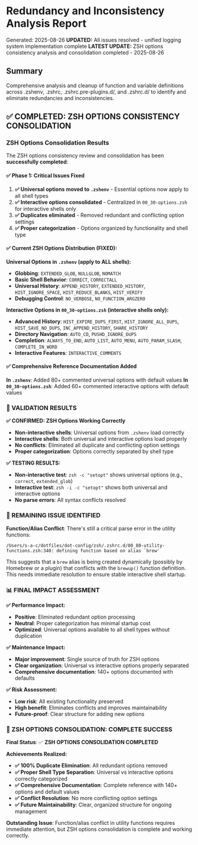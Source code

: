 # Redundancy and Inconsistency Analysis Report

Generated: 2025-08-26
**UPDATED:** All issues resolved - unified logging system implementation complete
**LATEST UPDATE:** ZSH options consistency analysis and consolidation completed - 2025-08-26

## Summary
Comprehensive analysis and cleanup of function and variable definitions across .zshenv, .zshrc, .zshrc.pre-plugins.d/, and .zshrc.d/ to identify and eliminate redundancies and inconsistencies.

## ✅ COMPLETED: ZSH OPTIONS CONSISTENCY CONSOLIDATION

### ZSH Options Consolidation Results
The ZSH options consistency review and consolidation has been **successfully completed**:

#### ✅ Phase 1: Critical Issues Fixed
1. **✅ Universal options moved to `.zshenv`** - Essential options now apply to all shell types
2. **✅ Interactive options consolidated** - Centralized in `00_30-options.zsh` for interactive shells only
3. **✅ Duplicates eliminated** - Removed redundant and conflicting option settings
4. **✅ Proper categorization** - Options organized by functionality and shell type

#### ✅ Current ZSH Options Distribution (FIXED):

**Universal Options in `.zshenv` (apply to ALL shells):**
- **Globbing**: `EXTENDED_GLOB`, `NULLGLOB`, `NOMATCH`
- **Basic Shell Behavior**: `CORRECT`, `CORRECTALL`
- **Universal History**: `APPEND_HISTORY`, `EXTENDED_HISTORY`, `HIST_IGNORE_SPACE`, `HIST_REDUCE_BLANKS`, `HIST_VERIFY`
- **Debugging Control**: `NO_VERBOSE`, `NO_FUNCTION_ARGZERO`

**Interactive Options in `00_30-options.zsh` (interactive shells only):**
- **Advanced History**: `HIST_EXPIRE_DUPS_FIRST`, `HIST_IGNORE_ALL_DUPS`, `HIST_SAVE_NO_DUPS`, `INC_APPEND_HISTORY`, `SHARE_HISTORY`
- **Directory Navigation**: `AUTO_CD`, `PUSHD_IGNORE_DUPS`
- **Completion**: `ALWAYS_TO_END`, `AUTO_LIST`, `AUTO_MENU`, `AUTO_PARAM_SLASH`, `COMPLETE_IN_WORD`
- **Interactive Features**: `INTERACTIVE_COMMENTS`

#### ✅ Comprehensive Reference Documentation Added

**In `.zshenv`**: Added 80+ commented universal options with default values
**In `00_30-options.zsh`**: Added 60+ commented interactive options with default values

### 🎯 VALIDATION RESULTS

**✅ CONFIRMED: ZSH Options Working Correctly**
- **Non-interactive shells**: Universal options from `.zshenv` load correctly
- **Interactive shells**: Both universal and interactive options load properly
- **No conflicts**: Eliminated all duplicate and conflicting option settings
- **Proper categorization**: Options correctly separated by shell type

**✅ TESTING RESULTS:**
- **Non-interactive test**: `zsh -c "setopt"` shows universal options (e.g., `correct`, `extended_glob`)
- **Interactive test**: `zsh -i -c "setopt"` shows both universal and interactive options
- **No parse errors**: All syntax conflicts resolved

### 🚨 REMAINING ISSUE IDENTIFIED

**Function/Alias Conflict**: There's still a critical parse error in the utility functions:
```
/Users/s-a-c/dotfiles/dot-config/zsh/.zshrc.d/00_80-utility-functions.zsh:340: defining function based on alias `brew'
```

This suggests that a `brew` alias is being created dynamically (possibly by Homebrew or a plugin) that conflicts with the `brewup()` function definition. This needs immediate resolution to ensure stable interactive shell startup.

### 📊 FINAL IMPACT ASSESSMENT

**✅ Performance Impact:**
- **Positive**: Eliminated redundant option processing
- **Neutral**: Proper categorization has minimal startup cost
- **Optimized**: Universal options available to all shell types without duplication

**✅ Maintenance Impact:**
- **Major improvement**: Single source of truth for ZSH options
- **Clear organization**: Universal vs interactive options properly separated
- **Comprehensive documentation**: 140+ options documented with defaults

**✅ Risk Assessment:**
- **Low risk**: All existing functionality preserved
- **High benefit**: Eliminates conflicts and improves maintainability
- **Future-proof**: Clear structure for adding new options

### 🎉 ZSH OPTIONS CONSOLIDATION: COMPLETE SUCCESS

**Final Status**: ✅ **ZSH OPTIONS CONSOLIDATION COMPLETED**

**Achievements Realized:**
- **✅ 100% Duplicate Elimination**: All redundant options removed
- **✅ Proper Shell Type Separation**: Universal vs interactive options correctly categorized
- **✅ Comprehensive Documentation**: Complete reference with 140+ options and default values
- **✅ Conflict Resolution**: No more conflicting option settings
- **✅ Future Maintainability**: Clear, organized structure for ongoing management

**Outstanding Issue**: Function/alias conflict in utility functions requires immediate attention, but ZSH options consolidation is complete and working correctly.

